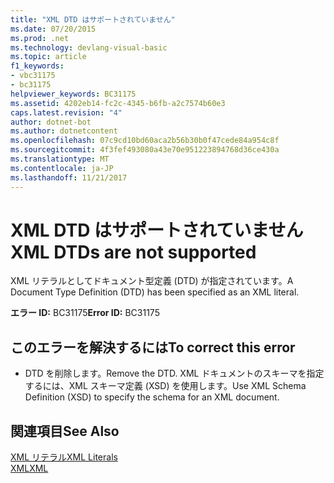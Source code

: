 ```yaml
---
title: "XML DTD はサポートされていません"
ms.date: 07/20/2015
ms.prod: .net
ms.technology: devlang-visual-basic
ms.topic: article
f1_keywords:
- vbc31175
- bc31175
helpviewer_keywords: BC31175
ms.assetid: 4202eb14-fc2c-4345-b6fb-a2c7574b60e3
caps.latest.revision: "4"
author: dotnet-bot
ms.author: dotnetcontent
ms.openlocfilehash: 07c9cd10bd60aca2b56b30b0f47cede84a954c8f
ms.sourcegitcommit: 4f3fef493080a43e70e951223894768d36ce430a
ms.translationtype: MT
ms.contentlocale: ja-JP
ms.lasthandoff: 11/21/2017
---
```

# <a name="xml-dtds-are-not-supported"></a><span data-ttu-id="f9b07-102">XML DTD はサポートされていません</span><span class="sxs-lookup"><span data-stu-id="f9b07-102">XML DTDs are not supported</span></span>
<span data-ttu-id="f9b07-103">XML リテラルとしてドキュメント型定義 (DTD) が指定されています。</span><span class="sxs-lookup"><span data-stu-id="f9b07-103">A Document Type Definition (DTD) has been specified as an XML literal.</span></span>  
  
 <span data-ttu-id="f9b07-104">**エラー ID:** BC31175</span><span class="sxs-lookup"><span data-stu-id="f9b07-104">**Error ID:** BC31175</span></span>  
  
## <a name="to-correct-this-error"></a><span data-ttu-id="f9b07-105">このエラーを解決するには</span><span class="sxs-lookup"><span data-stu-id="f9b07-105">To correct this error</span></span>  
  
-   <span data-ttu-id="f9b07-106">DTD を削除します。</span><span class="sxs-lookup"><span data-stu-id="f9b07-106">Remove the DTD.</span></span> <span data-ttu-id="f9b07-107">XML ドキュメントのスキーマを指定するには、XML スキーマ定義 (XSD) を使用します。</span><span class="sxs-lookup"><span data-stu-id="f9b07-107">Use XML Schema Definition (XSD) to specify the schema for an XML document.</span></span>  
  
## <a name="see-also"></a><span data-ttu-id="f9b07-108">関連項目</span><span class="sxs-lookup"><span data-stu-id="f9b07-108">See Also</span></span>  
 [<span data-ttu-id="f9b07-109">XML リテラル</span><span class="sxs-lookup"><span data-stu-id="f9b07-109">XML Literals</span></span>](../../visual-basic/language-reference/xml-literals/index.md)  
 [<span data-ttu-id="f9b07-110">XML</span><span class="sxs-lookup"><span data-stu-id="f9b07-110">XML</span></span>](../../visual-basic/programming-guide/language-features/xml/index.md)
